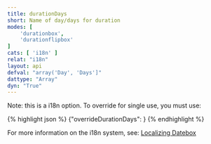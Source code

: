 ```yaml
---
title: durationDays
short: Name of day/days for duration
modes: [
	'durationbox',
	'durationflipbox'
]
cats: [ 'i18n' ]
relat: "i18n"
layout: api
defval: "array('Day', 'Days']"
dattype: "Array"
dyn: "True"
---
```


Note: this is a i18n option.  To override for single use, you must use:

{% highlight json %}
{"overrideDurationDays": <array>}
{% endhighlight %}

For more information on the i18n system, see: [Localizing Datebox]({{site.basesite}}doc/3-2-locale/)


